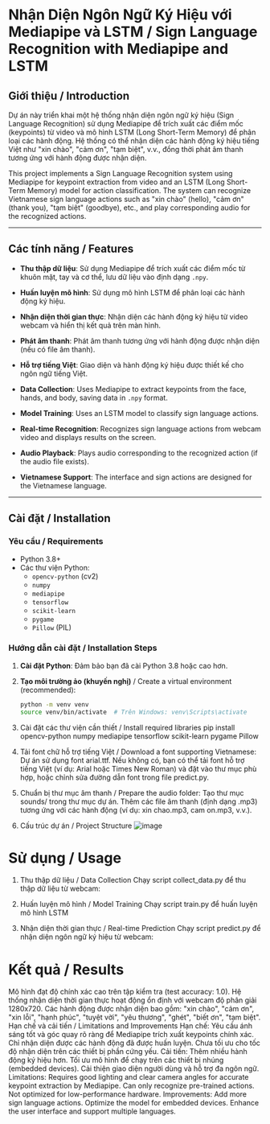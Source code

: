 # Nhận Diện Ngôn Ngữ Ký Hiệu với Mediapipe và LSTM / Sign Language Recognition with Mediapipe and LSTM

## Giới thiệu / Introduction

Dự án này triển khai một hệ thống nhận diện ngôn ngữ ký hiệu (Sign Language Recognition) sử dụng Mediapipe để trích xuất các điểm mốc (keypoints) từ video và mô hình LSTM (Long Short-Term Memory) để phân loại các hành động. Hệ thống có thể nhận diện các hành động ký hiệu tiếng Việt như "xin chào", "cảm ơn", "tạm biệt", v.v., đồng thời phát âm thanh tương ứng với hành động được nhận diện.

This project implements a Sign Language Recognition system using Mediapipe for keypoint extraction from video and an LSTM (Long Short-Term Memory) model for action classification. The system can recognize Vietnamese sign language actions such as "xin chào" (hello), "cảm ơn" (thank you), "tạm biệt" (goodbye), etc., and play corresponding audio for the recognized actions.

---

## Các tính năng / Features

- **Thu thập dữ liệu**: Sử dụng Mediapipe để trích xuất các điểm mốc từ khuôn mặt, tay và cơ thể, lưu dữ liệu vào định dạng `.npy`.
- **Huấn luyện mô hình**: Sử dụng mô hình LSTM để phân loại các hành động ký hiệu.
- **Nhận diện thời gian thực**: Nhận diện các hành động ký hiệu từ video webcam và hiển thị kết quả trên màn hình.
- **Phát âm thanh**: Phát âm thanh tương ứng với hành động được nhận diện (nếu có file âm thanh).
- **Hỗ trợ tiếng Việt**: Giao diện và hành động ký hiệu được thiết kế cho ngôn ngữ tiếng Việt.

- **Data Collection**: Uses Mediapipe to extract keypoints from the face, hands, and body, saving data in `.npy` format.
- **Model Training**: Uses an LSTM model to classify sign language actions.
- **Real-time Recognition**: Recognizes sign language actions from webcam video and displays results on the screen.
- **Audio Playback**: Plays audio corresponding to the recognized action (if the audio file exists).
- **Vietnamese Support**: The interface and sign actions are designed for the Vietnamese language.

---

## Cài đặt / Installation

### Yêu cầu / Requirements

- Python 3.8+
- Các thư viện Python:
  - `opencv-python` (cv2)
  - `numpy`
  - `mediapipe`
  - `tensorflow`
  - `scikit-learn`
  - `pygame`
  - `Pillow` (PIL)

### Hướng dẫn cài đặt / Installation Steps

1. **Cài đặt Python**: Đảm bảo bạn đã cài Python 3.8 hoặc cao hơn.

2. **Tạo môi trường ảo (khuyến nghị)** / Create a virtual environment (recommended):
   ```bash
   python -m venv venv
   source venv/bin/activate  # Trên Windows: venv\Scripts\activate
3. Cài đặt các thư viện cần thiết / Install required libraries
  pip install opencv-python numpy mediapipe tensorflow scikit-learn pygame Pillow

5. Tải font chữ hỗ trợ tiếng Việt / Download a font supporting Vietnamese:
   Dự án sử dụng font arial.ttf. Nếu không có, bạn có thể tải font hỗ trợ tiếng Việt (ví dụ: Arial hoặc Times New Roman) và đặt vào thư mục phù hợp, hoặc chỉnh sửa đường dẫn font trong file predict.py.
   
6. Chuẩn bị thư mục âm thanh / Prepare the audio folder:
   Tạo thư mục sounds/ trong thư mục dự án.
   Thêm các file âm thanh (định dạng .mp3) tương ứng với các hành động (ví dụ: xin chao.mp3, cam on.mp3, v.v.).
   
7. Cấu trúc dự án / Project Structure
![image](https://github.com/user-attachments/assets/21bb4df7-9f11-4cdb-bbbd-26754adc0436)

# Sử dụng / Usage
1. Thu thập dữ liệu / Data Collection
Chạy script collect_data.py để thu thập dữ liệu từ webcam:

3. Huấn luyện mô hình / Model Training
Chạy script train.py để huấn luyện mô hình LSTM

4. Nhận diện thời gian thực / Real-time Prediction
Chạy script predict.py để nhận diện ngôn ngữ ký hiệu từ webcam:

# Kết quả / Results
Mô hình đạt độ chính xác cao trên tập kiểm tra (test accuracy: 1.0).
Hệ thống nhận diện thời gian thực hoạt động ổn định với webcam độ phân giải 1280x720.
Các hành động được nhận diện bao gồm: "xin chào", "cảm ơn", "xin lỗi", "hạnh phúc", "tuyệt vời", "yêu thương", "ghét", "biết ơn", "tạm biệt".
Hạn chế và cải tiến / Limitations and Improvements
Hạn chế:
Yêu cầu ánh sáng tốt và góc quay rõ ràng để Mediapipe trích xuất keypoints chính xác.
Chỉ nhận diện được các hành động đã được huấn luyện.
Chưa tối ưu cho tốc độ nhận diện trên các thiết bị phần cứng yếu.
Cải tiến:
Thêm nhiều hành động ký hiệu hơn.
Tối ưu mô hình để chạy trên các thiết bị nhúng (embedded devices).
Cải thiện giao diện người dùng và hỗ trợ đa ngôn ngữ.
Limitations:
Requires good lighting and clear camera angles for accurate keypoint extraction by Mediapipe.
Can only recognize pre-trained actions.
Not optimized for low-performance hardware.
Improvements:
Add more sign language actions.
Optimize the model for embedded devices.
Enhance the user interface and support multiple languages.

